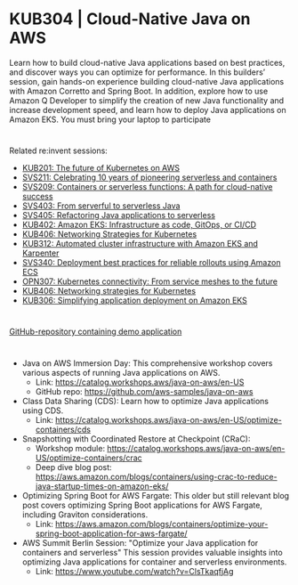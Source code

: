 # KUB304 | Cloud-Native Java on AWS
Learn how to build cloud-native Java applications based on best practices, and discover ways you can optimize for performance. In this builders’ session, gain hands-on experience building cloud-native Java applications with Amazon Corretto and Spring Boot. In addition, explore how to use Amazon Q Developer to simplify the creation of new Java functionality and increase development speed, and learn how to deploy Java applications on Amazon EKS. You must bring your laptop to participate
#
Related re:invent sessions:

* [KUB201: The future of Kubernetes on AWS](https://registration.awsevents.com/flow/awsevents/reinvent24/public/page/catalog?search=kub201&trk=direct)
* [SVS211: Celebrating 10 years of pioneering serverless and containers](https://registration.awsevents.com/flow/awsevents/reinvent24/public/page/catalog?search=SVS211&trk=direct)
* [SVS209: Containers or serverless functions: A path for cloud-native success](https://registration.awsevents.com/flow/awsevents/reinvent24/sessioncatalog/page/page?search=SVS209)
* [SVS403: From serverful to serverless Java](https://registration.awsevents.com/flow/awsevents/reinvent24/sessioncatalog/page/page?search=SVS403)
* [SVS405: Refactoring Java applications to serverless](https://registration.awsevents.com/flow/awsevents/reinvent24/public/page/catalog?search=SVS405&trk=direct)
* [KUB402: Amazon EKS: Infrastructure as code, GitOps, or CI/CD](https://registration.awsevents.com/flow/awsevents/reinvent24/public/page/catalog?search=kub402&trk=direct)
* [KUB406: Networking Strategies for Kubernetes](https://registration.awsevents.com/flow/awsevents/reinvent24/public/page/catalog?search=kub406&trk=direct)
* [KUB312: Automated cluster infrastructure with Amazon EKS and Karpenter](https://registration.awsevents.com/flow/awsevents/reinvent24/public/page/catalog?search=kub312)
* [SVS340: Deployment best practices for reliable rollouts using Amazon ECS](https://registration.awsevents.com/flow/awsevents/reinvent24/public/page/catalog?search=svs340&trk=direct)
* [OPN307: Kubernetes connectivity: From service meshes to the future](https://registration.awsevents.com/flow/awsevents/reinvent24/public/page/catalog?search=opn307&trk=direct)
* [KUB406: Networking strategies for Kubernetes](https://registration.awsevents.com/flow/awsevents/reinvent24/public/page/catalog?search=kub406&trk=direct)
* [KUB306: Simplifying application deployment on Amazon EKS](https://registration.awsevents.com/flow/awsevents/reinvent24/public/page/catalog?search=kub306)
#

#
[GitHub-repository containing demo application](https://github.com/aws-samples/java-on-aws)
#
* Java on AWS Immersion Day:
   This comprehensive workshop covers various aspects of running Java applications on AWS.
   * Link: https://catalog.workshops.aws/java-on-aws/en-US
   * GitHub repo: https://github.com/aws-samples/java-on-aws
* Class Data Sharing (CDS):
   Learn how to optimize Java applications using CDS.
   * Link: https://catalog.workshops.aws/java-on-aws/en-US/optimize-containers/cds
* Snapshotting with Coordinated Restore at Checkpoint (CRaC):
    * Workshop module: https://catalog.workshops.aws/java-on-aws/en-US/optimize-containers/crac
    * Deep dive blog post: https://aws.amazon.com/blogs/containers/using-crac-to-reduce-java-startup-times-on-amazon-eks/
* Optimizing Spring Boot for AWS Fargate:
   This older but still relevant blog post covers optimizing Spring Boot applications for AWS Fargate, including Graviton considerations.
   * Link: https://aws.amazon.com/blogs/containers/optimize-your-spring-boot-application-for-aws-fargate/
* AWS Summit Berlin Session:
   "Optimize your Java application for containers and serverless"
   This session provides valuable insights into optimizing Java applications for container and serverless environments.
   * Link: https://www.youtube.com/watch?v=ClsTkaqfjAg
